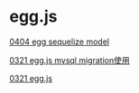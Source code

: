 # egg.js

[0404 egg sequelize model ](../../%E7%AC%94%E8%AE%B0%20c6155f1f09fc444eb11bc0b6de464f12/0404%20egg%20sequelize%20model%207e753c68f73e4fa3bf1a8c56bc680979.md)

[0321 egg.js mysql migration使用](../../%E7%AC%94%E8%AE%B0%20c6155f1f09fc444eb11bc0b6de464f12/0321%20egg%20js%20mysql%20migration%E4%BD%BF%E7%94%A8%202734102dce9845099e924ffe27672e70.md)

[0321 egg.js](../../%E7%AC%94%E8%AE%B0%20c6155f1f09fc444eb11bc0b6de464f12/0321%20egg%20js%20a25a090754a24f2291f1e722ff58d7ce.md)